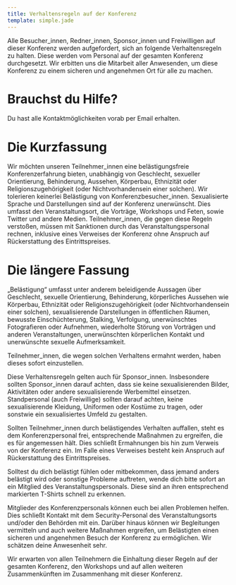 ```yaml
---
title: Verhaltensregeln auf der Konferenz
template: simple.jade
---
```


Alle Besucher_innen, Redner_innen, Sponsor_innen und Freiwilligen auf dieser Konferenz werden aufgefordert, sich an folgende Verhaltensregeln zu halten. Diese werden vom Personal auf der gesamten Konferenz durchgesetzt. Wir erbitten uns die Mitarbeit aller Anwesenden, um diese Konferenz zu einem sicheren und angenehmen Ort für alle zu machen.

# Brauchst du Hilfe?

Du hast alle Kontaktmöglichkeiten vorab per Email erhalten.

# Die Kurzfassung

Wir möchten unseren Teilnehmer_innen eine belästigungsfreie Konferenzerfahrung bieten, unabhängig von Geschlecht, sexueller Orientierung, Behinderung, Aussehen, Körperbau, Ethnizität oder Religionszugehörigkeit (oder Nichtvorhandensein einer solchen). Wir tolerieren keinerlei Belästigung von Konferenzbesucher_innen. Sexualisierte Sprache und Darstellungen sind auf der Konferenz unerwünscht. Dies umfasst den Veranstaltungsort, die Vorträge, Workshops und Feten, sowie Twitter und andere Medien. Teilnehmer_innen, die gegen diese Regeln verstoßen, müssen mit Sanktionen durch das Veranstaltungspersonal rechnen, inklusive eines Verweises der Konferenz ohne Anspruch auf Rückerstattung des Eintrittspreises.

# Die längere Fassung

„Belästigung“ umfasst unter anderem beleidigende Aussagen über Geschlecht, sexuelle Orientierung, Behinderung, körperliches Aussehen wie Körperbau, Ethnizität oder Religionszugehörigkeit (oder Nichtvorhandensein einer solchen), sexualisierende Darstellungen in öffentlichen Räumen, bewusste Einschüchterung, Stalking, Verfolgung, unerwünschtes Fotografieren oder Aufnehmen, wiederholte Störung von Vorträgen und anderen Veranstaltungen, unerwünschten körperlichen Kontakt und unerwünschte sexuelle Aufmerksamkeit.

Teilnehmer_innen, die wegen solchen Verhaltens ermahnt werden, haben dieses sofort einzustellen.

Diese Verhaltensregeln gelten auch für Sponsor_innen. Insbesondere sollten Sponsor_innen darauf achten, dass sie keine sexualisierenden Bilder, Aktivitäten oder andere sexualisierende Werbemittel einsetzen. Standpersonal (auch Freiwillige) sollten darauf achten, keine sexualisierende Kleidung, Uniformen oder Kostüme zu tragen, oder sonstwie ein sexualisiertes Umfeld zu gestalten.

Sollten Teilnehmer_innen durch belästigendes Verhalten auffallen, steht es dem Konferenzpersonal frei, entsprechende Maßnahmen zu ergreifen, die es für angemessen hält. Dies schließt Ermahnungen bis hin zum Verweis von der Konferenz ein. Im Falle eines Verweises besteht kein Anspruch auf Rückerstattung des Eintrittspreises.

Solltest du dich belästigt fühlen oder mitbekommen, dass jemand anders belästigt wird oder sonstige Probleme auftreten, wende dich bitte sofort an ein Mitglied des Veranstaltungspersonals. Diese sind an ihren entsprechend markierten T-Shirts schnell zu erkennen.

Mitglieder des Konferenzpersonals können euch bei allen Problemen helfen. Dies schließt Kontakt mit dem Security-Personal des Veranstaltungsorts und/oder den Behörden mit ein. Darüber hinaus können wir Begleitungen vermitteln und auch weitere Maßnahmen ergreifen, um Belästigten einen sicheren und angenehmen Besuch der Konferenz zu ermöglichen. Wir schätzen deine Anwesenheit sehr.

Wir erwarten von allen Teilnehmern die Einhaltung dieser Regeln auf der gesamten Konferenz, den Workshops und auf allen weiteren Zusammenkünften im Zusammenhang mit dieser Konferenz.
